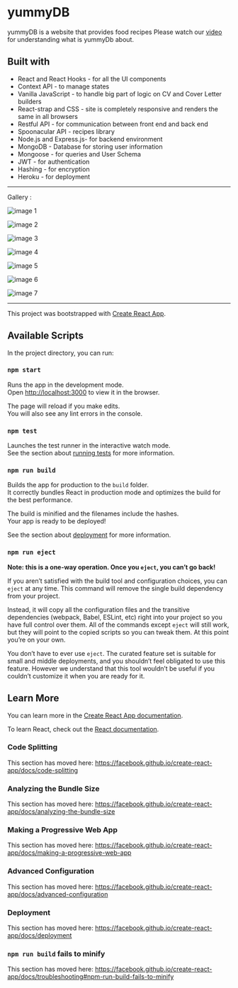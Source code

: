 # yummyDB
yummyDB is a website that provides food recipes 
Please watch our [video](https://drive.google.com/file/d/14cwGgfRi-NV80jQxtaMlwtPf1AUtJmVn/view?usp=sharing) for understanding what is yummyDb about.

## Built with
* React and React Hooks - for all the UI components
* Context API  - to manage states
* Vanilla JavaScript - to handle big part of logic on CV and Cover Letter builders
* React-strap and CSS - site is completely responsive and renders the same in all browsers
* Restful API - for communication between front end and back end
* Spoonacular API - recipes library
* Node.js  and Express.js- for backend environment
* MongoDB - Database for storing user information 
* Mongoose - for queries and User Schema
* JWT - for authentication  
* Hashing -  for encryption
* Heroku - for deployment 

<hr>

Gallery :

![image 1](screenshots/image1.png)

![image 2](screenshots/image2.png)

![image 3](screenshots/image3.png)

![image 4](screenshots/image4.png)

![image 5](screenshots/image5.png)

![image 6](screenshots/image6.png)

![image 7](screenshots/image7.png)

<hr>

This project was bootstrapped with [Create React App](https://github.com/facebook/create-react-app).

## Available Scripts

In the project directory, you can run:

### `npm start`

Runs the app in the development mode.<br />
Open [http://localhost:3000](http://localhost:3000) to view it in the browser.

The page will reload if you make edits.<br />
You will also see any lint errors in the console.

### `npm test`

Launches the test runner in the interactive watch mode.<br />
See the section about [running tests](https://facebook.github.io/create-react-app/docs/running-tests) for more information.

### `npm run build`

Builds the app for production to the `build` folder.<br />
It correctly bundles React in production mode and optimizes the build for the best performance.

The build is minified and the filenames include the hashes.<br />
Your app is ready to be deployed!

See the section about [deployment](https://facebook.github.io/create-react-app/docs/deployment) for more information.

### `npm run eject`

**Note: this is a one-way operation. Once you `eject`, you can’t go back!**

If you aren’t satisfied with the build tool and configuration choices, you can `eject` at any time. This command will remove the single build dependency from your project.

Instead, it will copy all the configuration files and the transitive dependencies (webpack, Babel, ESLint, etc) right into your project so you have full control over them. All of the commands except `eject` will still work, but they will point to the copied scripts so you can tweak them. At this point you’re on your own.

You don’t have to ever use `eject`. The curated feature set is suitable for small and middle deployments, and you shouldn’t feel obligated to use this feature. However we understand that this tool wouldn’t be useful if you couldn’t customize it when you are ready for it.

## Learn More

You can learn more in the [Create React App documentation](https://facebook.github.io/create-react-app/docs/getting-started).

To learn React, check out the [React documentation](https://reactjs.org/).

### Code Splitting

This section has moved here: https://facebook.github.io/create-react-app/docs/code-splitting

### Analyzing the Bundle Size

This section has moved here: https://facebook.github.io/create-react-app/docs/analyzing-the-bundle-size

### Making a Progressive Web App

This section has moved here: https://facebook.github.io/create-react-app/docs/making-a-progressive-web-app

### Advanced Configuration

This section has moved here: https://facebook.github.io/create-react-app/docs/advanced-configuration

### Deployment

This section has moved here: https://facebook.github.io/create-react-app/docs/deployment

### `npm run build` fails to minify

This section has moved here: https://facebook.github.io/create-react-app/docs/troubleshooting#npm-run-build-fails-to-minify
